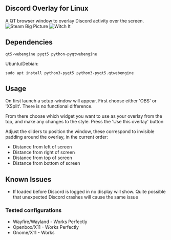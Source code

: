 ## Discord Overlay for Linux

A QT browser window to overlay Discord activity over the screen.
![Steam Big Picture](https://user-images.githubusercontent.com/535772/81019771-e0ea3b00-8e56-11ea-9afe-7b684478e1de.png)
![Witch It](https://user-images.githubusercontent.com/964775/81019917-99b47800-8e5f-11ea-9514-2b3cef24ebbf.png)


## Dependencies

`qt5-webengine pyqt5 python-pyqtwebengine`

Ubuntu/Debian:

`sudo apt install python3-pyqt5 python3-pyqt5.qtwebengine`

## Usage

On first launch a setup-window will appear. First choose either 'OBS' or 'XSplit'. There is no functional difference.

From there choose which widget you want to use as your overlay from the top, and make any changes to the style. Press the 'Use this overlay' button

Adjust the sliders to position the window, these correspond to invisible padding around the overlay, in the current order:
- Distance from left of screen
- Distance from right of screen
- Distance from top of screen
- Distance from bottom of screen


## Known Issues
- If loaded before Discord is logged in no display will show. Quite possible that unexpected Discord crashes will cause the same issue

### Tested configurations

- Wayfire/Wayland - Works Perfectly
- Openbox/X11     - Works Perfectly
- Gnome/X11       - Works
